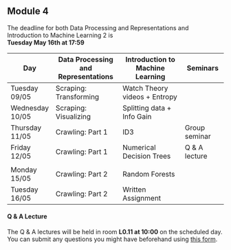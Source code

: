 
## Module 4

The deadline for both Data Processing and Representations and Introduction to Machine Learning 2 is<br>**Tuesday May 16th at 17:59**

| Day                | Data Processing<br>and Representations | Introduction to<br>Machine Learning | Seminars          |
| ------------------ | ---------------------------- | ----------------------------------- | --------------------------- |
| Tuesday<br>09/05   | Scraping: Transforming       | Watch Theory videos + Entropy       |                             |
| Wednesday<br>10/05 | Scraping: Visualizing        | Splitting data + Info Gain          |                             |
| Thursday<br>11/05  | Crawling: Part 1             | ID3                                 | Group seminar               |
| Friday<br>12/05    | Crawling: Part 1             | Numerical Decision Trees            | Q & A lecture               |
|                    |                              |                                     |                             |
| Monday<br>15/05    | Crawling: Part 2             | Random Forests                      |                             |
| Tuesday<br>16/05   | Crawling: Part 2             | Written Assignment                  |                             |



#### Q & A Lecture

The Q & A lectures will be held in room **L0.11 at 10:00** on the scheduled day. You can submit any questions you might have beforehand using [this form](https://forms.office.com/Pages/ResponsePage.aspx?id=zcrxoIxhA0S5RXb7PWh05ZTDc7biyulCvpu4U-tarWtUMlZYQUlYMFVMREdWRVVPWTNITlIxQlFUTC4u).

